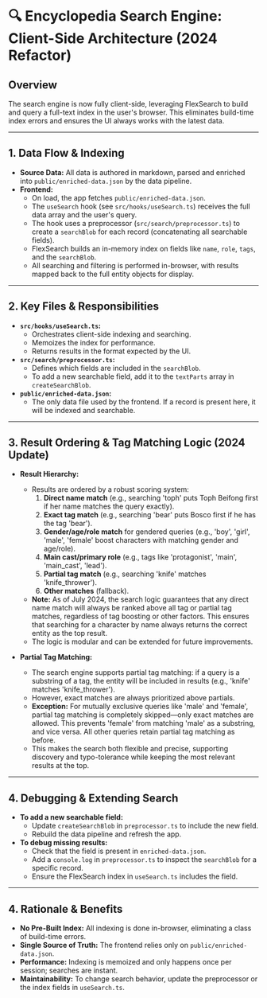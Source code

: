 # 🔍 Encyclopedia Search Engine: Client-Side Architecture (2024 Refactor)

## Overview

The search engine is now fully client-side, leveraging FlexSearch to build and query a full-text index in the user's browser. This eliminates build-time index errors and ensures the UI always works with the latest data.

---

## 1. Data Flow & Indexing

- **Source Data:** All data is authored in markdown, parsed and enriched into `public/enriched-data.json` by the data pipeline.
- **Frontend:**
  - On load, the app fetches `public/enriched-data.json`.
  - The `useSearch` hook (see `src/hooks/useSearch.ts`) receives the full data array and the user's query.
  - The hook uses a preprocessor (`src/search/preprocessor.ts`) to create a `searchBlob` for each record (concatenating all searchable fields).
  - FlexSearch builds an in-memory index on fields like `name`, `role`, `tags`, and the `searchBlob`.
  - All searching and filtering is performed in-browser, with results mapped back to the full entity objects for display.

---

## 2. Key Files & Responsibilities

- **`src/hooks/useSearch.ts`:**
  - Orchestrates client-side indexing and searching.
  - Memoizes the index for performance.
  - Returns results in the format expected by the UI.
- **`src/search/preprocessor.ts`:**
  - Defines which fields are included in the `searchBlob`.
  - To add a new searchable field, add it to the `textParts` array in `createSearchBlob`.
- **`public/enriched-data.json`:**
  - The only data file used by the frontend. If a record is present here, it will be indexed and searchable.

---

## 3. Result Ordering & Tag Matching Logic (2024 Update)

- **Result Hierarchy:**
  - Results are ordered by a robust scoring system:
    1. **Direct name match** (e.g., searching 'toph' puts Toph Beifong first if her name matches the query exactly).
    2. **Exact tag match** (e.g., searching 'bear' puts Bosco first if he has the tag 'bear').
    3. **Gender/age/role match** for gendered queries (e.g., 'boy', 'girl', 'male', 'female' boost characters with matching gender and age/role).
    4. **Main cast/primary role** (e.g., tags like 'protagonist', 'main', 'main_cast', 'lead').
    5. **Partial tag match** (e.g., searching 'knife' matches 'knife_thrower').
    6. **Other matches** (fallback).
  - **Note:** As of July 2024, the search logic guarantees that any direct name match will always be ranked above all tag or partial tag matches, regardless of tag boosting or other factors. This ensures that searching for a character by name always returns the correct entity as the top result.
  - The logic is modular and can be extended for future improvements.

- **Partial Tag Matching:**
  - The search engine supports partial tag matching: if a query is a substring of a tag, the entity will be included in results (e.g., 'knife' matches 'knife_thrower').
  - However, exact matches are always prioritized above partials.
  - **Exception:** For mutually exclusive queries like 'male' and 'female', partial tag matching is completely skipped—only exact matches are allowed. This prevents 'female' from matching 'male' as a substring, and vice versa. All other queries retain partial tag matching as before.
  - This makes the search both flexible and precise, supporting discovery and typo-tolerance while keeping the most relevant results at the top.

---

## 4. Debugging & Extending Search

- **To add a new searchable field:**
  - Update `createSearchBlob` in `preprocessor.ts` to include the new field.
  - Rebuild the data pipeline and refresh the app.
- **To debug missing results:**
  - Check that the field is present in `enriched-data.json`.
  - Add a `console.log` in `preprocessor.ts` to inspect the `searchBlob` for a specific record.
  - Ensure the FlexSearch index in `useSearch.ts` includes the field.

---

## 4. Rationale & Benefits

- **No Pre-Built Index:** All indexing is done in-browser, eliminating a class of build-time errors.
- **Single Source of Truth:** The frontend relies only on `public/enriched-data.json`.
- **Performance:** Indexing is memoized and only happens once per session; searches are instant.
- **Maintainability:** To change search behavior, update the preprocessor or the index fields in `useSearch.ts`.

